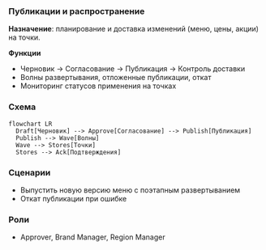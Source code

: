 ### Публикации и распространение

**Назначение**: планирование и доставка изменений (меню, цены, акции) на точки.

**Функции**
- Черновик → Согласование → Публикация → Контроль доставки
- Волны развертывания, отложенные публикации, откат
- Мониторинг статусов применения на точках

### Схема

```mermaid
flowchart LR
  Draft[Черновик] --> Approve[Согласование] --> Publish[Публикация]
  Publish --> Wave[Волны]
  Wave --> Stores[Точки]
  Stores --> Ack[Подтверждения]
```

### Сценарии
- Выпустить новую версию меню с поэтапным развертыванием
- Откат публикации при ошибке

### Роли
- Approver, Brand Manager, Region Manager


